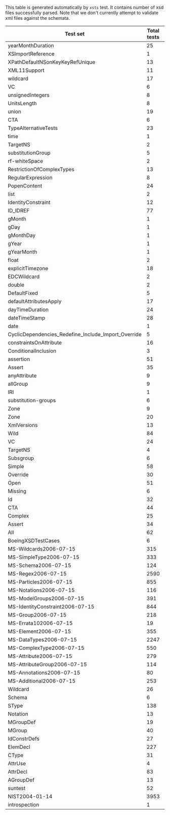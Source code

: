 This table is generated automatically by `xsts` test.
It contains number of xsd files successfully parsed.
Note that we don't currently attempt to validate xml files
against the schemata.

Test set | Total tests | Passed tests
--- | --- | ---
yearMonthDuration | 25 | 9
XSImportReference | 1 | 0
XPathDefaultNSonKeyKeyRefUnique | 13 | 11
XML11Support | 11 | 11
wildcard | 17 | 15
VC | 6 | 5
unsignedIntegers | 8 | 8
UnitsLength | 8 | 7
union | 19 | 6
CTA | 6 | 5
TypeAlternativeTests | 23 | 10
time | 1 | 1
TargetNS | 2 | 1
substitutionGroup | 5 | 3
rf-whiteSpace | 2 | 2
RestrictionOfComplexTypes | 13 | 9
RegularExpression | 8 | 8
PopenContent | 24 | 16
list | 2 | 1
IdentityConstraint | 12 | 7
ID_IDREF | 77 | 44
gMonth | 1 | 0
gDay | 1 | 1
gMonthDay | 1 | 1
gYear | 1 | 1
gYearMonth | 1 | 1
float | 2 | 2
explicitTimezone | 18 | 10
EDCWildcard | 2 | 2
double | 2 | 2
DefaultFixed | 5 | 5
defaultAttributesApply | 17 | 14
dayTimeDuration | 24 | 8
dateTimeStamp | 28 | 9
date | 1 | 1
CyclicDependencies_Redefine_Include_Import_Override | 5 | 0
constraintsOnAttribute | 16 | 7
ConditionalInclusion | 3 | 2
assertion | 51 | 44
Assert | 35 | 26
anyAttribute | 9 | 7
allGroup | 9 | 7
IRI | 1 | 0
substitution-groups | 6 | 6
Zone | 9 | 5
Zone | 20 | 16
XmlVersions | 13 | 13
Wild | 84 | 60
VC | 24 | 9
TargetNS | 4 | 2
Subsgroup | 6 | 3
Simple | 58 | 31
Override | 30 | 21
Open | 51 | 36
Missing | 6 | 4
Id | 32 | 15
CTA | 44 | 18
Complex | 25 | 8
Assert | 34 | 20
All | 62 | 26
BoeingXSDTestCases | 6 | 6
MS-Wildcards2006-07-15 | 315 | 211
MS-SimpleType2006-07-15 | 333 | 168
MS-Schema2006-07-15 | 124 | 55
MS-Regex2006-07-15 | 2590 | 1988
MS-Particles2006-07-15 | 855 | 536
MS-Notations2006-07-15 | 116 | 40
MS-ModelGroups2006-07-15 | 391 | 215
MS-IdentityConstraint2006-07-15 | 844 | 572
MS-Group2006-07-15 | 218 | 137
MS-Errata102006-07-15 | 19 | 15
MS-Element2006-07-15 | 355 | 199
MS-DataTypes2006-07-15 | 2247 | 1482
MS-ComplexType2006-07-15 | 550 | 314
MS-Attribute2006-07-15 | 279 | 138
MS-AttributeGroup2006-07-15 | 114 | 64
MS-Annotations2006-07-15 | 80 | 51
MS-Additional2006-07-15 | 253 | 168
Wildcard | 26 | 22
Schema | 6 | 6
SType | 138 | 123
Notation | 13 | 8
MGroupDef | 19 | 8
MGroup | 40 | 24
IdConstrDefs | 27 | 19
ElemDecl | 227 | 160
CType | 31 | 18
AttrUse | 4 | 1
AttrDecl | 83 | 78
AGroupDef | 13 | 6
suntest | 52 | 30
NIST2004-01-14 | 3953 | 3873
introspection | 1 | 0
